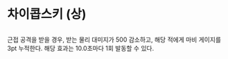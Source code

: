 # 차이콥스키 (상)

##

근접 공격을 받을 경우, 받는 물리 대미지가 500 감소하고, 해당 적에게 마비 게이지를 3pt 누적한다.
해당 효과는 10.0초마다 1회 발동할 수 있다.
